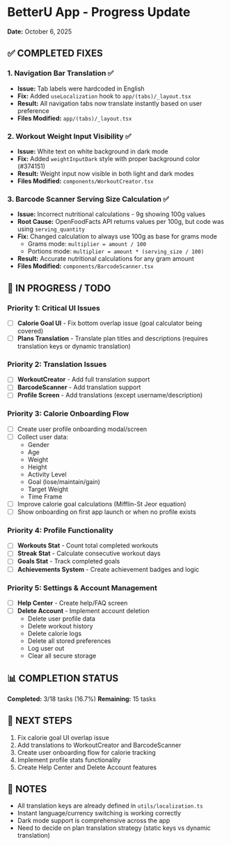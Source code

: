 # BetterU App - Progress Update
**Date:** October 6, 2025

## ✅ COMPLETED FIXES

### 1. Navigation Bar Translation ✅
- **Issue:** Tab labels were hardcoded in English
- **Fix:** Added `useLocalization` hook to `app/(tabs)/_layout.tsx`
- **Result:** All navigation tabs now translate instantly based on user preference
- **Files Modified:** `app/(tabs)/_layout.tsx`

### 2. Workout Weight Input Visibility ✅
- **Issue:** White text on white background in dark mode
- **Fix:** Added `weightInputDark` style with proper background color (#374151)
- **Result:** Weight input now visible in both light and dark modes
- **Files Modified:** `components/WorkoutCreator.tsx`

### 3. Barcode Scanner Serving Size Calculation ✅
- **Issue:** Incorrect nutritional calculations - 9g showing 100g values
- **Root Cause:** OpenFoodFacts API returns values per 100g, but code was using `serving_quantity`
- **Fix:** Changed calculation to always use 100g as base for grams mode
  - Grams mode: `multiplier = amount / 100`
  - Portions mode: `multiplier = amount * (serving_size / 100)`
- **Result:** Accurate nutritional calculations for any gram amount
- **Files Modified:** `components/BarcodeScanner.tsx`

## 🔄 IN PROGRESS / TODO

### Priority 1: Critical UI Issues
- [ ] **Calorie Goal UI** - Fix bottom overlap issue (goal calculator being covered)
- [ ] **Plans Translation** - Translate plan titles and descriptions (requires translation keys or dynamic translation)

### Priority 2: Translation Issues
- [ ] **WorkoutCreator** - Add full translation support
- [ ] **BarcodeScanner** - Add translation support
- [ ] **Profile Screen** - Add translations (except username/description)

### Priority 3: Calorie Onboarding Flow
- [ ] Create user profile onboarding modal/screen
- [ ] Collect user data:
  - Gender
  - Age
  - Weight
  - Height
  - Activity Level
  - Goal (lose/maintain/gain)
  - Target Weight
  - Time Frame
- [ ] Improve calorie goal calculations (Mifflin-St Jeor equation)
- [ ] Show onboarding on first app launch or when no profile exists

### Priority 4: Profile Functionality
- [ ] **Workouts Stat** - Count total completed workouts
- [ ] **Streak Stat** - Calculate consecutive workout days
- [ ] **Goals Stat** - Track completed goals
- [ ] **Achievements System** - Create achievement badges and logic

### Priority 5: Settings & Account Management
- [ ] **Help Center** - Create help/FAQ screen
- [ ] **Delete Account** - Implement account deletion
  - Delete user profile data
  - Delete workout history
  - Delete calorie logs
  - Delete all stored preferences
  - Log user out
  - Clear all secure storage

## 📊 COMPLETION STATUS

**Completed:** 3/18 tasks (16.7%)
**Remaining:** 15 tasks

## 🎯 NEXT STEPS

1. Fix calorie goal UI overlap issue
2. Add translations to WorkoutCreator and BarcodeScanner
3. Create user onboarding flow for calorie tracking
4. Implement profile stats functionality
5. Create Help Center and Delete Account features

## 📝 NOTES

- All translation keys are already defined in `utils/localization.ts`
- Instant language/currency switching is working correctly
- Dark mode support is comprehensive across the app
- Need to decide on plan translation strategy (static keys vs dynamic translation)
